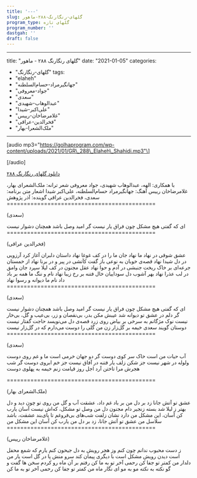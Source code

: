 ```yaml
---
title: '---'
slug: گلهای-رنگارنگ-۲۸۸-ماهور
program_type: گلهای تازه
program_number: ''
dastgah: ''
draft: false
---
```


---
title: "گلهای رنگارنگ ۲۸۸ - ماهور"
date: "2021-01-05"
categories: 
  - "گلهای-رنگارنگ"
tags: 
  - "elaheh"
  - "جهانگیرمراد-حسام‌السلطنه"
  - "جواد-معروفی"
  - "سعدی"
  - "عبدالوهاب-شهیدی"
  - "علی‌اکبر-شیدا"
  - "غلامرضاخان-رییس"
  - "فخرالدین-عراقی"
  - "ملک‌الشعرا-بهار"
---

\[audio mp3="https://golhaprogram.com/wp-content/uploads/2021/01/GR\_288\_Elaheh\_Shahidi.mp3"\]

\[/audio\]

[دانلود گلهای رنگارنگ ۲۸۸](https://golhaprogram.com/wp-content/uploads/2021/01/GR_288_Elaheh_Shahidi.mp3)

با همکاری: الهه، عبدالوهاب شهیدی، جواد معروفی شعر ترانه: ملک‌الشعرای بهار، غلامرضاخان رییس آهنگ: جهانگیرمراد حسام‌السلطنه، علی‌اکبر شیدا اشعار متن برنامه: سعدی، فخرالدین عراقی گوینده: آذر پژوهش ============================================

(سعدی)

ای که گفتی هیچ مشکل چون فراق یار نیست گر امید وصل باشد همچنان دشوار نیست ============================================

(فخرالدین عراقی)

عشق شوقی در نهاد ما نهاد جان ما را در کف غوغا نهاد داستان دلبران آغاز كرد آرزویی در دل شیدا نهاد قصه‌ی خوبان به نوعی باز گفت کآتشی در پیر و در برنا نهاد از خمستان جرعه‌ای بر خاک ریخت جنبشی در آدم و حوا نهاد عقل مجنون در کف لیلا سپرد جان وامق در لب عذرا نهاد بهر آشوب دل سوداییان خال فتنه بر رخ زیبا نهاد نام و ننگ ما همه بر باد داد نام ما دیوانه و رسوا نهاد ============================================

(سعدی)

ای كه گفتی هیچ مشکل چون فراق یار نیست گر امید وصل باشد همچنان دشوار نیست گر دلم در عشق تو دیوانه شد عیبش مکن بدر، بی‌نقصان و زر، بی‌عیب و گل، بی‌خار نیست نوک مژگانم به سرخی بر بیاض روی زرد قصه‌ی دل می‌نویسد حاجت گفتار نیست دوستان گویند سعدی خیمه بر گل‌زار زن من گلی را دوست می‌دارم که در گل‌زار نیست ============================================

(سعدی)

آب حیات من است خاک سر کوی دوست گر دو جهان خرمی است ما و غم روی دوست ولوله در شهر نیست جز شکن زلف یار فتنه در آفاق نیست جز خم ابروی دوست گر شب هجرش مرا تاختن آرد اجل روز قیامت زنم خیمه به پهلوی دوست

\============================================

(ملک‌الشعرای بهار)

عشق تو آتش جانا زد بر دل من بر باد غم داد، عشقت آب و گل من روی تو چون دید و دل بهتر ز لیلا شد بسته زنجیر دام مجنون دل من وصل تو مشکل، كه‌اش نیست آسان یارب کن آسان، این مشکل من دارد نشان زلفت شب‌های بی‌فروغم تا پای‌بند عشقت، باشد سلاسل من عشق تو آتش جانا، زد بر دل من یارب کن آسان این مشکل من ============================================

(غلامرضاخان رییس)

ز دست محبوب ندانم چون كنم وز هجر رویش به دل جیحون كنم یارم كه شمع محفل است دیدن رویش مشكل است با دیگری پیمان كند سرو منش پا در گل است یار من دلدار من كمتر تو جفا كن رحمی آخر تو به ما كن رفتم بر آن ماه رو كردم سخن ها گفت و گو نكته به نكته مو به مو ای نگار ماه من كمتر تو جفا كن رحمی آخر تو به ما كن
